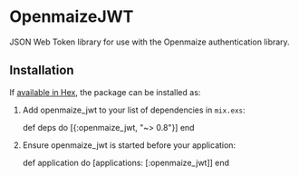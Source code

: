 # OpenmaizeJWT

JSON Web Token library for use with the Openmaize authentication library.

## Installation

If [available in Hex](https://hex.pm/docs/publish), the package can be installed as:

  1. Add openmaize_jwt to your list of dependencies in `mix.exs`:

        def deps do
          [{:openmaize_jwt, "~> 0.8"}]
        end

  2. Ensure openmaize_jwt is started before your application:

        def application do
          [applications: [:openmaize_jwt]]
        end

